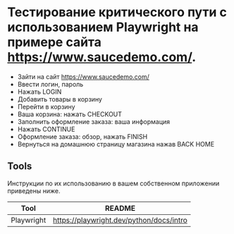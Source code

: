 # Тестирование критического пути с использованием Playwright на примере сайта https://www.saucedemo.com/.
- Зайти на сайт https://www.saucedemo.com/
- Ввести логин, пароль
- Нажать LOGIN
- Добавить товары в корзину
- Перейти в корзину
- Ваша корзина: нажать CHECKOUT
- Заполнить оформление заказа: ваша информация
- Нажать CONTINUE
- Оформление заказа: обзор, нажать FINISH
- Вернуться на домашнюю страницу магазина нажав BACK HOME
## Tools
Инструкции по их использованию в вашем собственном приложении приведены ниже.

| Tool       | README                                   |
|------------|------------------------------------------|
| Playwright | https://playwright.dev/python/docs/intro |